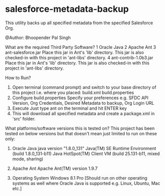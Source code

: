 # salesforce-metadata-backup
This utility backs up all specified metadata from the specified Salesforce Org.

@Author: Bhoopender Pal Singh

What are the required Third Party Software?
1 Oracle Java
2 Apache Ant
3 ant-salesforce.jar
	Place this jar in Ant's 'lib' directory.
	This jar is also checked-in with this project in 'ant-libs' directory.
4 ant-contrib-1.0b3.jar
	Place this jar in Ant's 'lib' directory.
	This jar is also checked-in with this project in 'ant-libs' directory.

How to Run?
1. Open terminal (command prompt) and switch to your base directory of this project i.e. where you placed:
	build.xml
	build.properties
2. Configure build.properties
	Specify your preferences e.g. SFDC API Version, Org Credentials, Desired Metadata to backup, Org Login URL
3. Execute
	Just type ant on the terminal and hit ENTER key
4. This will download all specified metadata and create a package.xml in 'src' folder.

What platforms/software versions this is tested on?
This project has been tested on below versions but that doesn't mean just limited to run on these only:
1. Oracle Java
	java version "1.8.0_131"
	Java(TM) SE Runtime Environment (build 1.8.0_131-b11)
	Java HotSpot(TM) Client VM (build 25.131-b11, mixed mode, sharing)

2. Apache Ant
	Apache Ant(TM) version 1.9.7
	
3. Operating System
	Windows 8.1 Pro
	[Should run on other operating systems as well where Oracle Java is supported e.g. Linux, Ubuntu, Mac etc.]